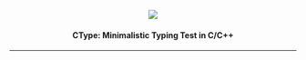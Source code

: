 <h1 align="center">
  <br>
  <a href="https://github.com/DerekYang2/CType"><img src="https://github.com/DerekYang2/CType/assets/115889767/c29adb35-17c1-4151-8b2e-38210c7f22d8"></a>
</h1>

<h4 align="center">CType: Minimalistic Typing Test in C/C++</h4>

---

